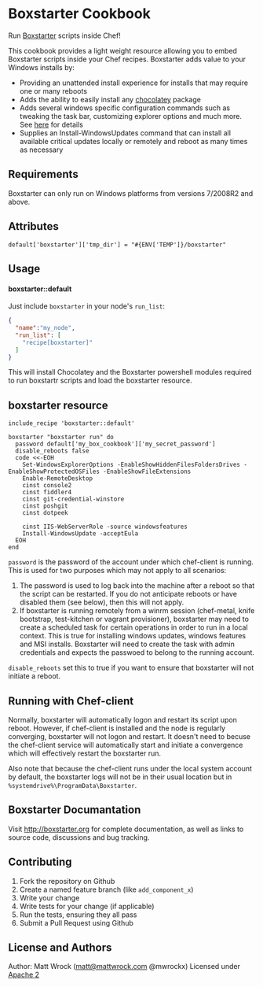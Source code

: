 Boxstarter Cookbook
===================
Run [Boxstarter](http://boxstarter.org) scripts inside Chef!

This cookbook provides a light weight resource allowing you to embed Boxstarter scripts inside your Chef recipes. Boxstarter adds value to your Windows installs by:

- Providing an unattended install experience for installs that may require one or many reboots
- Adds the ability to easily install any [chocolatey](http://chocolatey.org/) package
- Adds several windows specific configuration commands such as tweaking the task bar, customizing explorer options and much more. See [here](http://boxstarter.org/WinConfig) for details
- Supplies an Install-WindowsUpdates command that can install all available critical updates locally or remotely and reboot as many times as necessary

Requirements
------------
Boxstarter can only run on Windows platforms from versions 7/2008R2 and above.

Attributes
----------
````
default['boxstarter']['tmp_dir'] = "#{ENV['TEMP']}/boxstarter"
````

Usage
-----
#### boxstarter::default

Just include `boxstarter` in your node's `run_list`:

```json
{
  "name":"my_node",
  "run_list": [
    "recipe[boxstarter]"
  ]
}
```
This will install Chocolatey and the Boxstarter powershell modules required to run boxstartr scripts and load the boxstarter resource.

boxstarter resource
----------
````
include_recipe 'boxstarter::default'

boxstarter "boxstarter run" do
  password default['my_box_cookbook']['my_secret_password']
  disable_reboots false
  code <<-EOH
    Set-WindowsExplorerOptions -EnableShowHiddenFilesFoldersDrives -EnableShowProtectedOSFiles -EnableShowFileExtensions
    Enable-RemoteDesktop
    cinst console2
    cinst fiddler4
    cinst git-credential-winstore
    cinst poshgit
    cinst dotpeek

    cinst IIS-WebServerRole -source windowsfeatures    
    Install-WindowsUpdate -acceptEula
  EOH
end
````
`password` is the password of the account under which chef-client is running. This is used for two purposes which may not apply to all scenarios:

1. The password is used to log back into the machine after a reboot so that the script can be restarted. If you do not anticipate reboots or have disabled them (see below), then this will not apply.
2. If boxstarter is running remotely from a winrm session (chef-metal, knife bootstrap, test-kitchen or vagrant provisioner), boxstarter may need to create a scheduled task for certain operations in order to run in a local context. This is true for installing windows updates, windows features and MSI installs. Boxstarter will need to create the task with admin credentials and expects the passwoed to belong to the running account.

`disable_reboots` set this to true if you want to ensure that boxstarter will not initiate a reboot.

Running with Chef-client
------------
Normally, boxstarter will automatically logon and restart its script upon reboot. However, if chef-client is installed and the node is regularly converging, boxstarter will not logon and restart. It doesn't need to becuse the chef-client service will automatically start and initiate a convergence which will effectively restart the boxstarter run.

Also note that because the chef-client runs under the local system account by default, the boxstarter logs will not be in their usual location but in `%systemdrive%\ProgramData\Boxstarter`.

Boxstarter Documantation
------------
Visit http://boxstarter.org for complete documentation, as well as links to source code, discussions and bug tracking.

Contributing
------------
1. Fork the repository on Github
2. Create a named feature branch (like `add_component_x`)
3. Write your change
4. Write tests for your change (if applicable)
5. Run the tests, ensuring they all pass
6. Submit a Pull Request using Github

License and Authors
-------------------
Author: Matt Wrock (matt@mattwrock.com @mwrockx)
Licensed under [Apache 2](https://github.com/mwrock/boxstarter-cookbook/blob/master/LICENSE.txt)
